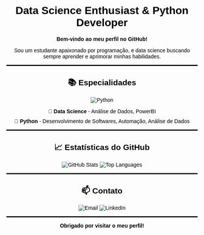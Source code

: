 <h1 align="center" style="color: black; font-family: Arial, sans-serif;">
  Data Science Enthusiast & Python Developer
</h1>

<p align="center" style="color: black; font-family: Arial, sans-serif;">
  <strong>Bem-vindo ao meu perfil no GitHub!</strong>
</p>

<p align="center" style="color: black; font-family: Arial, sans-serif;">
  Sou um estudante apaixonado por programação, e data science buscando sempre aprender e aprimorar minhas habilidades.
</p>

<hr style="border: 1px solid black;">

<h2 align="center" style="color: black; font-family: Arial, sans-serif;">📚 Especialidades</h2>

<p align="center" style="color: black; font-family: Arial, sans-serif;">
  <img src="https://img.shields.io/badge/Python-Developer-black?style=flat-square&logo=python&logoColor=white" alt="Python">
</p>

<ul style="color: black; font-family: Arial, sans-serif; list-style: none; padding: 0; text-align: center;">
  <li style="margin-bottom: 10px;">🧮 <strong>Data Science</strong> - Análise de Dados, PowerBI </li>
  <li>🐍 <strong>Python</strong> - Desenvolvimento de Softwares, Automação, Análise de Dados</li>
</ul>

<hr style="border: 1px solid black;">

<h2 align="center" style="color: black; font-family: Arial, sans-serif;">📈 Estatísticas do GitHub</h2>

<div align="center" style="color: black; font-family: Arial, sans-serif;">
  <img src="https://github-readme-stats.vercel.app/api?username=ruangonzalez&show_icons=true&hide_title=true&hide_border=true&theme=default&icon_color=black&text_color=black" alt="GitHub Stats">
  <img src="https://github-readme-stats.vercel.app/api/top-langs/?username=ruangonzalez&layout=compact&hide_border=true&theme=default&text_color=black" alt="Top Languages">
</div>

<hr style="border: 1px solid black;">

<h2 align="center" style="color: black; font-family: Arial, sans-serif;">📫 Contato</h2>

<p align="center" style="color: black; font-family: Arial, sans-serif;">
  <a href="mailto:sarot.dev@gmail.com" style="color: black; text-decoration: none;">
    <img src="https://img.shields.io/badge/Email-black?style=flat-square&logo=gmail&logoColor=white" alt="Email">
  </a>
  <a href="https://www.linkedin.com/in/ruangonzalez/" style="color: black; text-decoration: none;">
    <img src="https://img.shields.io/badge/LinkedIn-black?style=flat-square&logo=linkedin&logoColor=white" alt="LinkedIn">
  </a>
</p>

<hr style="border: 1px solid black;">

<p align="center" style="color: black; font-family: Arial, sans-serif;">
  <strong>Obrigado por visitar o meu perfil!</strong>
</p>
